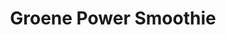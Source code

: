 ---
title: Groene Power Smoothie
description: Voedzame groene smoothie vol vitamines en mineralen
image: https://images.unsplash.com/photo-1638176066666-ffb2f013c7dd
categories: [Ontbijt, Snacks, Vegetarisch]
tijd: 5
portions: 2
ingredients:
  - 2 handjes spinazie
  - 1 banaan
  - 1 groene appel
  - 1 stuk gember (2cm)
  - 1 limoen
  - 200ml kokoswater
  - 1 el chiazaad
  - IJsblokjes
instructions:
  - Was de spinazie.
  - Schil de banaan en snijd in stukken.
  - Verwijder het klokhuis van de appel en snijd in stukken.
  - Schil en rasp de gember.
  - Pers de limoen.
  - Doe alle ingrediënten in een blender.
  - Blend tot een gladde smoothie.
  - Verdeel over twee glazen.
---